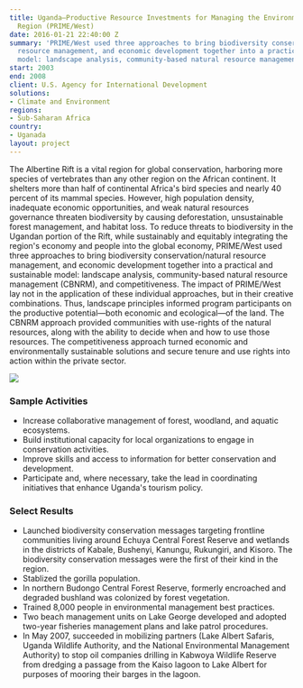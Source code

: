 ```yaml
---
title: Uganda—Productive Resource Investments for Managing the Environment—Western
  Region (PRIME/West)
date: 2016-01-21 22:40:00 Z
summary: 'PRIME/West used three approaches to bring biodiversity conservation/natural
  resource management, and economic development together into a practical and sustainable
  model: landscape analysis, community-based natural resource management, and competitiveness. '
start: 2003
end: 2008
client: U.S. Agency for International Development
solutions:
- Climate and Environment
regions:
- Sub-Saharan Africa
country:
- Uganada
layout: project
---
```


The Albertine Rift is a vital region for global conservation, harboring more species of vertebrates than any other region on the African continent. It shelters more than half of continental Africa's bird species and nearly 40 percent of its mammal species. However, high population density, inadequate economic opportunities, and weak natural resources governance threaten biodiversity by causing deforestation, unsustainable forest management, and habitat loss. To reduce threats to biodiversity in the Ugandan portion of the Rift, while sustainably and equitably integrating the region's economy and people into the global economy, PRIME/West used three approaches to bring biodiversity conservation/natural resource management, and economic development together into a practical and sustainable model: landscape analysis, community-based natural resource management (CBNRM), and competitiveness. The impact of PRIME/West lay not in the application of these individual approaches, but in their creative combinations. Thus, landscape principles informed program participants on the productive potential—both economic and ecological—of the land. The CBNRM approach provided communities with use-rights of the natural resources, along with the ability to decide when and how to use those resources. The competitiveness approach turned economic and environmentally sustainable solutions and secure tenure and use rights into action within the private sector.

![][1]

### Sample Activities

* Increase collaborative management of forest, woodland, and aquatic ecosystems.
* Build institutional capacity for local organizations to engage in conservation activities.
* Improve skills and access to information for better conservation and development.
* Participate and, where necessary, take the lead in coordinating initiatives that enhance Uganda's tourism policy.

### Select Results

* Launched biodiversity conservation messages targeting frontline communities living around Echuya Central Forest Reserve and wetlands in the districts of Kabale, Bushenyi, Kanungu, Rukungiri, and Kisoro. The biodiversity conservation messages were the first of their kind in the region.
* Stablized the gorilla population.
* In northern Budongo Central Forest Reserve, formerly encroached and degraded bushland was colonized by forest vegetation.
* Trained 8,000 people in environmental management best practices.
* Two beach management units on Lake George developed and adopted two-year fisheries management plans and lake patrol procedures.
* In May 2007, succeeded in mobilizing partners (Lake Albert Safaris, Uganda Wildlife Authority, and the National Environmental Management Authority) to stop oil companies drilling in Kabwoya Wildlife Reserve from dredging a passage from the Kaiso lagoon to Lake Albert for purposes of mooring their barges in the lagoon.

[1]: https://assetify-dai.com/projects/UgandaPRIME.jpg
